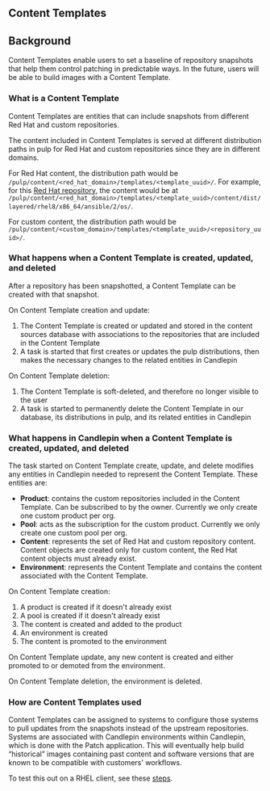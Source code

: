 ## Content Templates

## Background

Content Templates enable users to set a baseline of repository snapshots that help them control patching in predictable ways. In the future,
users will be able to build images with a Content Template.

### What is a Content Template

Content Templates are entities that can include snapshots from different Red Hat and custom repositories. 

The content included in Content Templates is served at different distribution paths in pulp for Red Hat and custom repositories since they are in different domains.

For Red Hat content, the distribution path would be `/pulp/content/<red_hat_domain>/templates/<template_uuid>/`. For example, for this [Red Hat repository](https://cdn.redhat.com/content/dist/layered/rhel8/x86_64/ansible/2/os/), 
the content would be at `/pulp/content/<red_hat_domain>/templates/<template_uuid>/content/dist/layered/rhel8/x86_64/ansible/2/os/`.

For custom content, the distribution path would be `/pulp/content/<custom_domain>/templates/<template_uuid>/<repository_uuid>/`.

### What happens when a Content Template is created, updated, and deleted

After a repository has been snapshotted, a Content Template can be created with that snapshot. 

On Content Template creation and update:

1. The Content Template is created or updated and stored in the content sources database with associations to the repositories that are included in the Content Template
2. A task is started that first creates or updates the pulp distributions, then makes the necessary changes to the related entities in Candlepin

On Content Template deletion:

1. The Content Template is soft-deleted, and therefore no longer visible to the user
2. A task is started to permanently delete the Content Template in our database, its distributions in pulp, and its related entities in Candlepin

### What happens in Candlepin when a Content Template is created, updated, and deleted

The task started on Content Template create, update, and delete modifies any entities in Candlepin needed to represent the Content Template. 
These entities are:

* **Product**: contains the custom repositories included in the Content Template. Can be subscribed to by the owner. Currently we only create one custom product per org.
* **Pool**: acts as the subscription for the custom product. Currently we only create one custom pool per org.
* **Content**: represents the set of Red Hat and custom repository content. Content objects are created only for custom content, the Red Hat content objects must already exist.
* **Environment**: represents the Content Template and contains the content associated with the Content Template. 

On Content Template creation:

1. A product is created if it doesn't already exist
2. A pool is created if it doesn't already exist
3. The content is created and added to the product 
4. An environment is created  
5. The content is promoted to the environment

On Content Template update, any new content is created and either promoted to or demoted from the environment.

On Content Template deletion, the environment is deleted.

### How are Content Templates used

Content Templates can be assigned to systems to configure those systems to pull updates from the snapshots instead of the upstream repositories. Systems
are associated with Candlepin environments within Candlepin, which is done with the Patch application. This will eventually help build “historical” 
images containing past content and software versions that are known to be compatible with customers' workflows.

To test this out on a RHEL client, see these [steps](../register_client.md).
